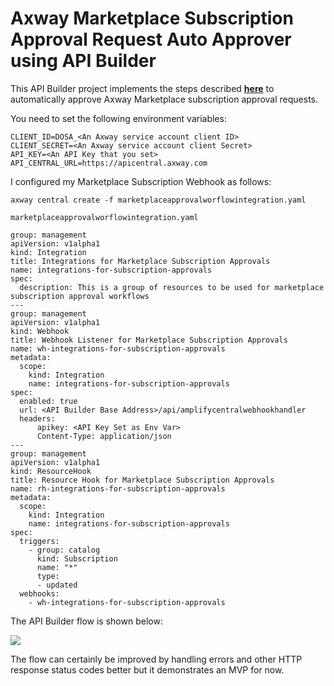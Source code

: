 # Axway Marketplace Subscription Approval Request Auto Approver using API Builder

This API Builder project implements the steps described [**here**](https://docs.axway.com/bundle/amplify-central/page/docs/integrate_with_central/webhook/marketplace_subscription_webhook/index.html) to automatically approve Axway Marketplace subscription approval requests.

You need to set the following environment variables:

```
CLIENT_ID=DOSA_<An Axway service account client ID>
CLIENT_SECRET=<An Axway service account client Secret>
API_KEY=<An API Key that you set>
API_CENTRAL_URL=https://apicentral.axway.com
```

I configured my Marketplace Subscription Webhook as follows:

```
axway central create -f marketplaceapprovalworflowintegration.yaml
```

`marketplaceapprovalworflowintegration.yaml`

```
group: management
apiVersion: v1alpha1
kind: Integration
title: Integrations for Marketplace Subscription Approvals
name: integrations-for-subscription-approvals
spec:
  description: This is a group of resources to be used for marketplace subscription approval workflows
---
group: management
apiVersion: v1alpha1
kind: Webhook
title: Webhook Listener for Marketplace Subscription Approvals
name: wh-integrations-for-subscription-approvals
metadata:
  scope:
    kind: Integration
    name: integrations-for-subscription-approvals
spec:
  enabled: true
  url: <API Builder Base Address>/api/amplifycentralwebhookhandler
  headers:
      apikey: <API Key Set as Env Var>
      Content-Type: application/json
---
group: management
apiVersion: v1alpha1
kind: ResourceHook
title: Resource Hook for Marketplace Subscription Approvals
name: rh-integrations-for-subscription-approvals
metadata:
  scope:
    kind: Integration
    name: integrations-for-subscription-approvals
spec:
  triggers:
    - group: catalog
      kind: Subscription
      name: "*"
      type:
      - updated
  webhooks:
    - wh-integrations-for-subscription-approvals

```

The API Builder flow is shown below:

![](https://i.imgur.com/AgWoA8n.png)

The flow can certainly be improved by handling errors and other HTTP response status codes better but it demonstrates an MVP for now.
